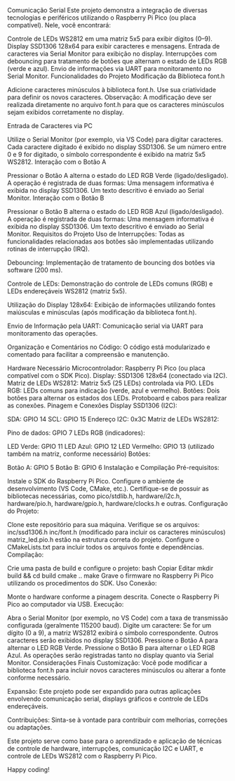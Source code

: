 Comunicação Serial
Este projeto demonstra a integração de diversas tecnologias e periféricos utilizando o Raspberry Pi Pico (ou placa compatível). Nele, você encontrará:

Controle de LEDs WS2812 em uma matriz 5x5 para exibir dígitos (0–9).
Display SSD1306 128x64 para exibir caracteres e mensagens.
Entrada de caracteres via Serial Monitor para exibição no display.
Interrupções com debouncing para tratamento de botões que alternam o estado de LEDs RGB (verde e azul).
Envio de informações via UART para monitoramento no Serial Monitor.
Funcionalidades do Projeto
Modificação da Biblioteca font.h

Adicione caracteres minúsculos à biblioteca font.h. Use sua criatividade para definir os novos caracteres.
Observação: A modificação deve ser realizada diretamente no arquivo font.h para que os caracteres minúsculos sejam exibidos corretamente no display.

Entrada de Caracteres via PC

Utilize o Serial Monitor (por exemplo, via VS Code) para digitar caracteres.
Cada caractere digitado é exibido no display SSD1306.
Se um número entre 0 e 9 for digitado, o símbolo correspondente é exibido na matriz 5x5 WS2812.
Interação com o Botão A

Pressionar o Botão A alterna o estado do LED RGB Verde (ligado/desligado).
A operação é registrada de duas formas:
Uma mensagem informativa é exibida no display SSD1306.
Um texto descritivo é enviado ao Serial Monitor.
Interação com o Botão B

Pressionar o Botão B alterna o estado do LED RGB Azul (ligado/desligado).
A operação é registrada de duas formas:
Uma mensagem informativa é exibida no display SSD1306.
Um texto descritivo é enviado ao Serial Monitor.
Requisitos do Projeto
Uso de Interrupções:
Todas as funcionalidades relacionadas aos botões são implementadas utilizando rotinas de interrupção (IRQ).

Debouncing:
Implementação de tratamento de bouncing dos botões via software (200 ms).

Controle de LEDs:
Demonstração do controle de LEDs comuns (RGB) e LEDs endereçáveis WS2812 (matriz 5x5).

Utilização do Display 128x64:
Exibição de informações utilizando fontes maiúsculas e minúsculas (após modificação da biblioteca font.h).

Envio de Informação pela UART:
Comunicação serial via UART para monitoramento das operações.

Organização e Comentários no Código:
O código está modularizado e comentado para facilitar a compreensão e manutenção.

Hardware Necessário
Microcontrolador: Raspberry Pi Pico (ou placa compatível com o SDK Pico).
Display: SSD1306 128x64 (conectado via I2C).
Matriz de LEDs WS2812: Matriz 5x5 (25 LEDs) controlada via PIO.
LEDs RGB: LEDs comuns para indicação (verde, azul e vermelho).
Botões: Dois botões para alternar os estados dos LEDs.
Protoboard e cabos para realizar as conexões.
Pinagem e Conexões
Display SSD1306 (I2C):

SDA: GPIO 14
SCL: GPIO 15
Endereço I2C: 0x3C
Matriz de LEDs WS2812:

Pino de dados: GPIO 7
LEDs RGB (indicadores):

LED Verde: GPIO 11
LED Azul: GPIO 12
LED Vermelho: GPIO 13 (utilizado também na matriz, conforme necessário)
Botões:

Botão A: GPIO 5
Botão B: GPIO 6
Instalação e Compilação
Pré-requisitos:

Instale o SDK do Raspberry Pi Pico.
Configure o ambiente de desenvolvimento (VS Code, CMake, etc.).
Certifique-se de possuir as bibliotecas necessárias, como pico/stdlib.h, hardware/i2c.h, hardware/pio.h, hardware/gpio.h, hardware/clocks.h e outras.
Configuração do Projeto:

Clone este repositório para sua máquina.
Verifique se os arquivos:
inc/ssd1306.h
inc/font.h (modificado para incluir os caracteres minúsculos)
matriz_led.pio.h
estão na estrutura correta do projeto.
Configure o CMakeLists.txt para incluir todos os arquivos fonte e dependências.
Compilação:

Crie uma pasta de build e configure o projeto:
bash
Copiar
Editar
mkdir build && cd build
cmake ..
make
Grave o firmware no Raspberry Pi Pico utilizando os procedimentos do SDK.
Uso
Conexão:

Monte o hardware conforme a pinagem descrita.
Conecte o Raspberry Pi Pico ao computador via USB.
Execução:

Abra o Serial Monitor (por exemplo, no VS Code) com a taxa de transmissão configurada (geralmente 115200 baud).
Digite um caractere:
Se for um dígito (0 a 9), a matriz WS2812 exibirá o símbolo correspondente.
Outros caracteres serão exibidos no display SSD1306.
Pressione o Botão A para alternar o LED RGB Verde.
Pressione o Botão B para alternar o LED RGB Azul.
As operações serão registradas tanto no display quanto via Serial Monitor.
Considerações Finais
Customização:
Você pode modificar a biblioteca font.h para incluir novos caracteres minúsculos ou alterar a fonte conforme necessário.

Expansão:
Este projeto pode ser expandido para outras aplicações envolvendo comunicação serial, displays gráficos e controle de LEDs endereçáveis.

Contribuições:
Sinta-se à vontade para contribuir com melhorias, correções ou adaptações.

Este projeto serve como base para o aprendizado e aplicação de técnicas de controle de hardware, interrupções, comunicação I2C e UART, e controle de LEDs WS2812 com o Raspberry Pi Pico.

Happy coding!